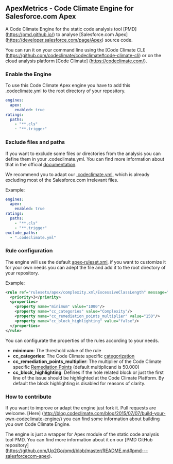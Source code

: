 ## ApexMetrics - Code Climate Engine for Salesforce.com Apex
A Code Climate Engine for the static code analysis tool [PMD] (https://pmd.github.io/) to analyse [Salesforce.com Apex] (https://developer.salesforce.com/page/Apex) source code.

You can run it on your command line using the [Code Climate CLI] (https://github.com/codeclimate/codeclimate#code-climate-cli) or on the cloud analysis platform [Code Climate] (https://codeclimate.com/).



### Enable the Engine
To use this Code Climate Apex engine you have to add this .codeclimate.yml to the root directory of your repository.

```yaml
engines:
  apex:
    enabled: true
ratings:
  paths:
    - "**.cls"
    - "**.trigger"
```



### Exclude files and paths
If you want to exclude some files or directories from the analysis you can define them in your .codeclimate.yml.
You can find more information about that in the official [documentation](https://docs.codeclimate.com/docs/excluding-files-and-folders).

We recommend you to adapt our [.codeclimate.yml](https://github.com/Up2Go/codeclimate-apex/blob/master/resources/.codeclimate.yml), which is already excluding most of the Salesforce.com irrelevant files.

Example:

```yaml
engines:
  apex:
    enabled: true
ratings:
  paths:
    - "**.cls"
    - "**.trigger"
exclude_paths:
  - ".codeclimate.yml"
```



### Rule configuration
The engine will use the default [apex-ruleset.xml](https://github.com/Up2Go/codeclimate-apex/blob/master/apex-ruleset.xml), if you want to customize it for your own needs you can adept the file and add it to the root directory of your repository.

Example:

```xml
<rule ref="rulesets/apex/complexity.xml/ExcessiveClassLength" message="Avoid really long classes (lines of code)">
  <priority>3</priority>
  <properties>
    <property name="minimum" value="1000"/>
    <property name="cc_categories" value="Complexity"/>
    <property name="cc_remediation_points_multiplier" value="150"/>
    <property name="cc_block_highlighting" value="false"/>
  </properties>	
</rule>
```

You can configurate the properties of the rules according to your needs.
* **minimum**: The threshold value of the rule
* **cc_categories**: The Code Climate specific [categorization](https://github.com/codeclimate/spec/blob/master/SPEC.md#categories)
* **cc_remediation_points_multiplier**: The multiplier of the Code Climate specific [Remediation Points](https://github.com/codeclimate/spec/blob/master/SPEC.md#remediation-points) (default multiplicand is 50.000)
* **cc_block_highlighting**: Defines if the hole related block or just the first line of the issue should be highlighted at the Code Climate Platform. By default the block highlighting is disabled for reasons of clarity.



### How to contribute
If you want to improve or adapt the engine just fork it. Pull requests are welcome.
[Here] (http://blog.codeclimate.com/blog/2015/07/07/build-your-own-codeclimate-engine/) you can find some information about building you own Code Climate Engine.

The engine is just a wrapper for Apex module of the static code analysis tool PMD. You can find more information about it on our [PMD GitHub repository] (https://github.com/Up2Go/pmd/blob/master/README.md#pmd---salesforcecom-apex).
